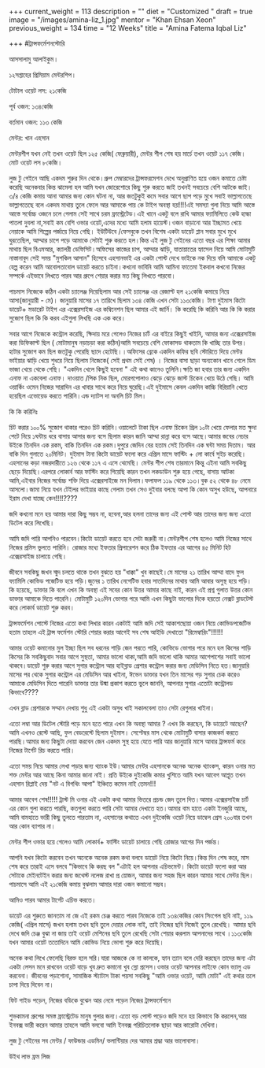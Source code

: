 +++
current_weight = 113
description = ""
diet = "Customized "
draft = true
image = "/images/amina-liz_1.jpg"
mentor = "Khan Ehsan Xeon"
previous_weight = 134
time = "12 Weeks"
title = "Amina Fatema Iqbal Liz"

+++
\#ট্রান্সফর্মেশনস্টোরি

আসসালামু আলাইকুম।

১২সপ্তাহের প্রিমিয়াম মেন্টরশিপ।

টোটাল ওয়েট লস: ২১কেজি

পূর্ব ওজন: ১৩৪কেজি

বর্তমান ওজন: ১১৩ কেজি

মেন্টর: খান এহসান

মেন্টরশীপ যখন নেই তখন ওয়েট ছিল ১২৫ কেজি( ফেব্রুয়ারী), মেন্টর শীপ শেষ হয় মার্চে তখন ওয়েট ১১৭ কেজি। মোট ওয়েট লস ৮কেজি।

লুজ টু গেইনে আছি একদম শুরুর দিন থেকে।গ্রুপ মেম্বারদের ট্রান্সফরমেশন দেখে অনুপ্রাণিত হয়ে ওজন কমাতে চেষ্টা করেছি অনেকবার কিন্ত ঝামেলা হল আমি যখন জোরেশোরে কিছু শুরু করতে জাই তখনই সবচেয়ে বেশি আটকে জাই।৩/৪ কেজি কমায় আনা আমার জন্য কোন ঘটনা না, আর জতটুকুই কমে সবার আগে ছাপ পড়ে মুখে সবাই ভাল্লাগতেছে ভাল্লাগতেছে বলে একদম মাথায় তুলে ফেলে আর আমাকে পায় কে টাইপ অবস্থা হয়!!!!এই সমস্যা গুলা নিয়ে আমি আস্তে আস্তে সর্বোচ্চ ওজনে চলে গেলাম সেই সাথে চরম ফ্রাস্ট্রেটেড।এই খানে একটু বলে রাখি আমার ফ্যামিলিতে কেউ হাল্কা পাতলা দুবলা না,সবাই কম বেশি ওভার ওয়েট,এদের মধ্যে আমি হলাম হায়েস্ট।ওজন বাড়ানো আর ইচ্ছামত খেয়ে নেয়াকে আমি শিল্পের পর্জায়ে নিয়ে গেছি। ইউটিউবে /ফেসবুকে তখন বিশেষ একটা ডায়েট প্লান সবার মুখে মুখে ঘুরতেছিল, আম্মার চাপে পড়ে আমাকে সেটাই শুরু করতে হল।কিন্ত এই লুজ টু গেইনের এতো বছর এর শিক্ষা আমার মাথায় ছিল বিএমআর, ক্যালরী ডেফিসিট।অফিসের কাজের চাপ, আম্মার ঝাড়ি, যাতায়াতের হ্যাসেল নিয়ে আমি মোটামুটি নাস্তানাবুদ সেই সময় "মুশকিল আসান" হিসেবে এহসানভাই এর একটা পোস্ট দেখে ভাইকে নক দিয়ে বলি আমাকে একটু হেল্প করেন আমি আবোলতাবোল ডায়েট করতে চাইনা।কখনো ভাবিনি আমি আমিনা ফাতেমা ইকবাল কখনো নিজের সম্পর্কে এইভাবে লিখতে পারব আর গ্রুপে শেয়ার করার মত কিছু লিখতে পারবো।

পাচমাস নিজেকে কঠিন একটা চ্যালেঞ্জ দিয়েছিলাম আর সেই চ্যালেঞ্জ এর রেজাল্ট হল ২১কেজি কমায়ে নিয়ে আসা(জানুয়ারী - মে)। জানুয়ারি মাসের ১৭ তারিখে ছিলাম ১৩৪ কেজি এখন সেটা ১১৩কেজি। টাণা দুইমাস কিটো ডায়েট+ মডারেট টাইপ এর এক্সেরসাইজ এর কম্বিনেশন ছিল আমার এই জার্নি। কি করেছি কি করিনি আর কি কি করার সুজোগ ছিল কি কি করব এইগুলা লিখছি এক এক করে।

সবার আগে নিজেকে কন্ট্রোল করেছি, ক্ষিদায় মরে গেলেও নিজের চার্ট এর বাইরে কিছুই খাইনি, আমার জন্য এক্সেরসাইজ করা ডিফিকাল্ট ছিল ( মোটামানুষ নড়াচড়া করা কঠিন)আমি সবচেয়ে বেশি ফোকাসড থাকতাম কি খাচ্ছি তার উপর।হাটার সুজোগ কম ছিল জতটুকু পেরেছি ছাদে হেটেছি।।অফিসের ব্রেকে একদিন কফির ছবি স্টোরিতে দিয়ে মেন্টর ভাইয়ার ঝাড়ি খেয়ে শুধরে নিয়ে ছিলাম নিজেকে( সেই প্রথম সেই শেষ) । নিজের বাসা ছাড়া অন্যকোন খানে গেলে ডিম ভাজা খেয়ে থেকে গেছি। "একদিন খেলে কিছুই হবেনা " এই কথা কানেও তুলিনি।ক্ষতি জা হবার তার জন্য একদিন এনাফ না একবেলা এনাফ। দাওয়াত /পিক নিক ছিল, মোরগপোলাও ঝেড়ে ঝেড়ে জাস্ট চিকেন খেয়ে উঠে গেছি। আমি ওয়ার্কিং ওমেন নিজের সারাদিন এর খাবার সাথে করে নিয়ে ঘুরেছি।এই দুইমাসে কেবল একদিন কাচ্চি বিরিয়ানি খেতে হয়েছিল এভোয়েড করতে পারিনি।এন্ড দ্যাটস দা অনলি চিট মিল।

কি কি করিনিঃ

চিট করার ১০০% সুজোগ থাকার পরেও চিট করিনি।ওয়ালেটে টাকা ছিল এনাফ চিকেন গ্রিল ১০টা খেয়ে ফেলার মত ক্ষুদা পেটে নিয়ে ১ঘন্টায় ধরে বাসায় আসার জন্য বসে ছিলাম কারন জানি আম্মা রান্না করে বসে আছে।আমার জবের নেচার উইকে তিনদিন এক রকম, বাকি তিনদিন এক রকম।দুপুরে জেদিন বের হতাম সেই তিনদিন এক ঘন্টা সময় দিতাম। আর বাকি দিন গুলাতে ২০মিনিট। দুইমাস টানা কিটো ডায়েট ফলো করে এপ্রিল মাসে ফাস্টিং + লো কার্বে সুইচ করেছি।এহসানের কড়া নজরদারীতে ১২৬ থেকে ১১৭ এ এসে থেমেছি। মেন্টর শীপ শেষ তারমানে কিন্তু এইনা আমি সবকিছু ছেড়ে দিয়েছি।এরপরে লোকার্ব আর ফাস্টিং করে গিয়েছি কারন তখন লকডাউন শুরু হয়ে গেছে, বাসায় আটকা আমি,এইবার নিজের সর্বোচ্চ শক্তি দিয়ে এক্সেরসাইজে মন দিলাম।ফলাফল ১১৯ থেকে ১১৩।বুক ৫২ থেকে ৪৮ নেমে আসলো।জামা নিয়ে যখন টেইলর ভাইয়ার কাছে গেলাম তখন সেও দুইবার বলছে আপা কি কোন অসুখ হউছে, আপনারে ইরাম দেখা যাচ্ছে কেন!!!!????

জদি কখনো মনে হয় আমার দারা কিছু সম্ভব না, হবেনা,আর হলনা তাদের জন্য এই পোস্ট আর তাদের জন্য জন্য এতো ডিটেল করে লিখেছি।

আমি জদি পারি আপনিও পারবেন।কিটো ডায়েট করতে হবে সেটা জরুরী না।মেন্টরশীপ শেষ হলেও আমি নিজের সাথে নিজের প্রমিস ভুলতে পারিনি। রোজার মধ্যে ইফতার প্রিপারেশন করে ঠিক ইফতার এর আগের ৪৫ মিনিট হিট এক্সেরসাইজ চালায়ে গেছি।

জীবনে সবকিছু জখন স্মুদ চলতে থাকে তখন বুঝতে হয় "ধাক্কা" খুব কাছেই।মে মাসের ২১ তারিখ আম্মা বাদে ফুল ফ্যামিলি কোভিড পজেটিভ হয়ে পড়ি।জুনের ১ তারিখ নেগেটিভ হবার সাতদিনের মাথায় আমি আবার অসুস্থ হয়ে পড়ি। কি হয়েছে, ডাক্তার কি বলে এখন কি অবস্থা এই সবের কোন উত্তর আমার কাছে নাই, কারন এই প্রশ্ন গুলাত উত্তর কোন ডাক্তার আমাকে দিতে পারেনি। মোটামুটি ১২০দিন ভোগার পরে আমি এখন কিছুটা ভালোর দিকে হয়তো নেক্সট ব্লাডটেস্ট করে লোকার্ব ডায়েট শুরু করব।

ট্রান্সফর্মেশন পোস্টে নিজের এতো কথা লিখার কারন একটাই আমি জদি সেই আকাশছোয়া ওজন নিয়ে কোভিডপজেটিভ হতাম তাহলে এই ট্রান্স ফর্মেশন স্টোরি শেয়ার করার আগেই সব শেষ আইডি দেখাতো "রিমেম্বারিং"!!!!!!

আমার ওয়েট কমানোর মুল ইচ্ছা ছিল সব ধরনের শাড়ি জেন পরতে পারি, কোভিডে ভোগার পরে মনে হল কিসের শাড়ি কিসের কি সবকিছুবাদ সবার আগে সুস্থতা, আমার ভালো থাকা,আমি জদি ভালো থাকি আমার আশেপাশের সবাই ভালো থাকবে।ডায়েট শুরু করার আগে সুগার কন্ট্রোল আর হাইব্লাড প্রেশার কন্ট্রোল করার জন্য মেডিসিন নিতে হত।জানুয়ারি মাসের পর থেকে সুগার কন্ট্রোল এর মেডিসিন আর খাইনা, ঈভেন ডাক্তার যখন তিন মাসের গড় সুগার চেক করেও আমাকে মেডিসিন দিতে পারেনি ডাক্তার তার উষ্মা প্রকাশ করতে ভুলে জাননি, আপনার সুগার এতোটা কন্ট্রোলড কিভাবে????

এখন ব্লাড প্রেশারকে সম্মান দেখায় শুধু এই একটা অসুধ খাই সকালবেলা তাও সেটা রেগুলার খাইনা।

এতো লম্বা আর ডিটেল স্টোরি পড়ে মনে হতে পারে এখন কি অবস্থা আমার ? এখন কি করছেন, কি ডায়েটে আছেন? আমি এখনও রেস্টে আছি, ফুল বেডরেস্টে ছিলাম দুইমাস। সেপ্টেম্বর মাস থেকে মোটামুটি বাসার কাজকর্ম করতে পারছি।আমার জন্য কিছুটা দোয়া করবেন জেন একদম সুস্থ হয়ে যেতে পারি আর জানুয়ারি মাসে আবার ট্রান্সফর্ম করে নিজের টার্গেট রিচ করতে পারি।

এতো সময় নিয়ে আমার লেখা পড়ার জন্য থ্যাংক ইউ।আমার মেন্টর এহসানকে অনেক অনেক থ্যাংকস, কারন ওনার মত শক্ত মেন্টর আর আছে কিনা আমার জানা নাই। প্রতি উইকে দুইকেজি কমার খুশিতে আমি যখন আবেগ আপ্লূত তখন এহসান রিপ্লাই দেয় "নট এ বিগথিং আপা" ইঞ্চিতে কমেন নাই তেমন!!!

আমার আবেগ শেষ!!!!! ট্রাস্ট মি ওনার এই একটা কথা আমার ভিতরে প্রচন্ড জেদ তুলে দিত।আমার এক্সেরসাইজ চার্ট এর কোন গুলা করতে পারছি, কতগুলা করতে পারি সেটা আমার দেখাতে হত।আমার বাম হাতে একটা ইনজুরি আছে, আমি বামহাতে ভারী কিছু তুলতে পারতাম না, এহসানের কথাতে এখন দুইকেজি ওয়েট নিয়ে ডাম্বেল প্রেস ২০০বার তখন আর কোন ব্যাপার না।

মেন্টর শীপ ওভার হয়ে গেলেও আমি লোকার্ব+ ফাস্টিং ডায়েট চালায়ে গেছি রোজার আগের দিন পর্জন্ত।

আপনি যখন কিটো করবেন তখন অনেকে অনেক রকম কথা বলবে ডায়েট নিয়ে কিটো নিয়ে।কিন্ত দিন শেষ করে, মাস শেষ করে তারাই এসে বলবে "কিভাবে কি করছ বল "এটাই হল আপনার এচিভমেন্ট। কিটো ডায়েট ফলো করা আর সেটাকে মেইনটেইন করার জন্য জথেস্ট নলেজ রাখা প্র য়োজন, আমার জন্য সহজ ছিল কারন আমার সাথে মেন্টর ছিল।পাচমাসে আমি এই ২১কেজি কমায় বুঝলাম আমার দারা ওজন কমানো সম্ভব।

আমিও পারব আমার টার্গেট এচিভ করতে।

ডায়েট এর শুরুতে জানতাম না জে এই রকম চেঞ্জ করতে পারব নিজেকে তাই ১৩৪কেজির কোন সিংগেল ছবি নাই, ১১৯ কেজি( এপ্রিল মাসে) জখন হলাম তখন ছবি তুলে দেয়ার লোক নাই, তাই নিজের ছবি নিজেই তুলে রেখেছি। আমার ছবি দেখে জদি চেঞ্জ বুঝা না জায় তাই ওয়েট মেশিনের ছবি তুলে রেখেছি সেটা শেয়ার করলাম আপনাদের সাথে ।১১৩কেজি যখন আমার ওয়েট ততোদিনে আমি কোভিড নিয়ে ভোগা শুরু করে দিয়েছি।

অনেক কথা লিখে ফেলেছি বিরক্ত হলে সরি।যারা আজকে কে না কালকে, হ্যান ত্যান বলে দেরি করছেন তাদের জন্য এটা একটা লেসন মনে রাখবেন ওয়েট বাড়ে খুব দ্রুত কমানো খুব স্লো প্রসেস।ওভার ওয়েট আপনার লাইফে কোন ভ্যালু এড করবেনা। জীবনের পড়াশোনা, সামাজিক স্ট্যাটাস টাকা পয়সা সবকিছু "আমি ওভার ওয়েট, আমি মোটা" এই কথার তলে চাপা দিয়ে দিবেন না।

ফিট গাইড পড়েন, নিজের বডিকে বুঝেন আর নেমে পড়েন নিজের ট্রান্সফর্মেশনে

শুভকামনা গ্রুপের সমস্ত ফ্রাস্ট্রেটেড মানুষ গুলার জন্য।এতো বড় পোস্ট পড়েও জদি মনে হয় কিভাবে কি করলেন,আর ইনবক্স ভারী করেন আমার তাহলে আমি বলবো আমি ইনবক্স পরিচিতলোক ছাড়া আর কারোটা দেখিনা।

লুজ টু গেইনের সব মেন্টর / ফাউন্ডার এডমিন/ ভলান্টিয়ার দের আমার শ্রদ্ধা আর ভালোবাসা।

উইথ লাভ ফ্রম লিজ